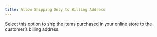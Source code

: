 ```yaml
---
title: Allow Shipping Only to Billing Address
---
```



Select this option to ship the items purchased in your online store to the customer’s billing address.
